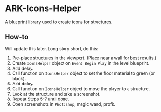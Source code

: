 # ARK-Icons-Helper
A blueprint library used to create icons for structures.

## How-to

Will update this later. Long story short, do this:

1. Pre-place structures in the viewport. (Place near a wall for best results.)
2. Create `IconsHelper` object on `Event Begin Play` in the level blueprint.
3. Add delay.
4. Call function on `IconsHelper` object to set the floor material to green (or black).
5. Add delay.
6. Call function on `IconsHelper` object to move the player to a structure.
7. Look at the structure and take a screenshot.
8. Repeat Steps 5-7 until done.
9. Open screenshots in `Photoshop`, magic wand, profit.
